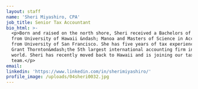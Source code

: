```yaml
---
layout: staff
name: 'Sheri Miyashiro, CPA'
job_title: Senior Tax Accountant
bio_html: >-
  <p>Born and raised on the north shore, Sheri received a Bachelors of Marketing
  from University of Hawaii &ndash; Manoa and Masters of Science in Accountancy
  from University of San Francisco. She has five years of tax experience with
  Grant Thornton&mdash;the 5th largest international accounting firm in the
  world. Sheri has recently moved back to Hawaii and is joining our tax
  team.</p>
email:
linkedin: 'https://www.linkedin.com/in/sherimiyashiro/'
profile_image: /uploads/04sheri0032.jpg
---
```



